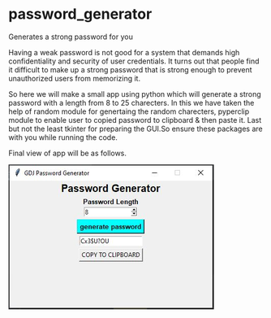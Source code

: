 # password_generator
Generates a strong password for you 

Having a weak password is not good for a system that demands high confidentiality and security of user credentials. It turns out that people find it difficult to make up a strong password that is strong enough to prevent unauthorized users from memorizing it.

So here we will make a small app using python which will generate a strong password with a length from 8 to 25 charecters.
In this we have taken the help of random module for genertaing the random charecters, pyperclip module to enable user to copied password to clipboard & then paste it.
Last but not the least tkinter for preparing the GUI.So ensure these packages are with you while running the code.

Final view of app will be as follows.

![](https://github.com/ganeshj15/password_generator/blob/main/pwd_generator.JPG)
